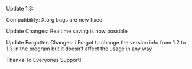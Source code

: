 Update 1.3:

Compatibility: X.org bugs are now fixed

Update Changes: Realtime saving is now possible

Update Forgotten Changes: i Forgot to change the version info from 1.2 to 1.3 in the program but it doesn't affect the usage in any way

Thanks To Everyones Support!
